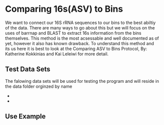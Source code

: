 # Comparing 16s(ASV) to Bins

We want to connect our 16S rRNA sequences to our bins to the best abiltiy of
the data. There are many ways to go about this but we will focus on the uses
of barrnap and BLAST to extract 16s information from the bins themselves.
This method is the most acsessable and well documented as of yet, however
it also has known drawback. To understand this method and its us here it is
best to look at the Comparing ASV to Bins Protocol, By: Katherine Kokkinias
and Kai Leleiwi for more detail.

## Test Data Sets

The falowing data sets will be used for testing the program and will reside
in the data folder orginzed by name

 *
 *

## Use Example
